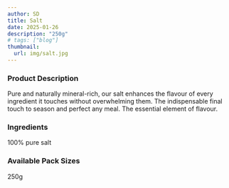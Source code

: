 ```yaml
---
author: SD
title: Salt
date: 2025-01-26
description: "250g"
# tags: ["blog"]
thumbnail:
  url: img/salt.jpg
---
```


### Product Description

Pure and naturally mineral-rich, our salt enhances the flavour of every ingredient it touches without overwhelming them. The indispensable final touch to season and perfect any meal. The essential element of flavour.

### Ingredients
100% pure salt


### Available Pack Sizes
250g